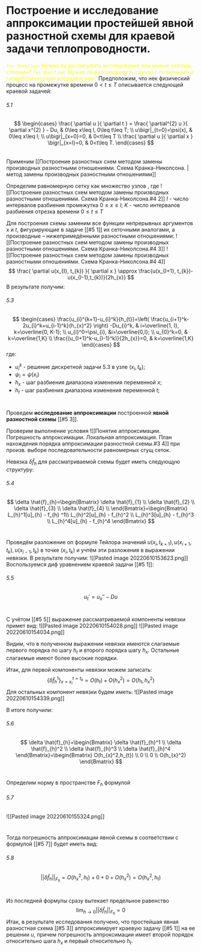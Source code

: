 # Построение и исследование аппроксимации простейшей явной разностной схемы для краевой задачи теплопроводности.

<span style="color: yellow;">`fas:Question`: Нужно ли расписывать исследование или можно сказать словами?</span>
<span style="color: yellow;">`fas:Question`: Нужно ли рассматривать случаи с полярными и гиперболическими координатами?</span>
Предположим, что нек физический процесс на промежутке времени $0<t\leq T$ описывается следующей краевой задачей:
###### 5.1
$$
\begin{cases}
\frac{ \partial u }{ \partial t } = \frac{ \partial^{2} u }{ \partial x^{2} } - Du, & 0\leq x\leq l, 0\leq t\leq T; \\
u\bigr|_{t=0}=\psi(x), & 0\leq x\leq l; \\
u\bigr|_{x=0}=0,  & 0<t\leq T \\
\frac{ \partial u }{ \partial x } \bigr|_{x=l}=0, & 0<t\leq T.
\end{cases}
$$
######

Применим [[Построение разностных схем методом замены производных разностными отношениями. Схема Кранка-Николсона. | метод замены производных разностными отношениями]]

Определим равномерную сетку как множество узлов , где
![[Построение разностных схем методом замены производных разностными отношениями. Схема Кранка-Николсона.#4 2]]
$I$ - число интервалов разбиения промежутка $0\leq x\leq l$;
$K$ - число интервалов разбиения отрезка времени $0\leq t\leq T$

Для построения схемы заменим все функции непрерывных аргументов $x$ и $t$, фигурирующие в задаче [[#5 1]] их сеточными аналогами, а производные – нижепримедёнными разностными отношениями:
![[Построение разностных схем методом замены производных разностными отношениями. Схема Кранка-Николсона.#4 3]]
![[Построение разностных схем методом замены производных разностными отношениями. Схема Кранка-Николсона.#4 4]]
$$
\frac{ \partial u(x_{I}, t_{k}) }{ \partial x } \approx \frac{u(x_{I+1}, t_{k})-u(x_{I-1},t_{k})}{2h_{x}}
$$
В результате получим:
###### 5.3
$$
\begin{cases}
\frac{u_{i}^{k+1}-u_{i}^k}{h_{t}}=\left( \frac{u_{i+1}^k-2u_{i}^k+u_{i-1}^k}{h_{x}^2} \right) -Du_{i}^k, & i=\overline{1, I}, k=\overline{0, K-1}; \\
u_{i}^0=\psi_{i}, &i=\overline{0,I}; \\
u_{0}^k=0, & k=\overline{1,K} \\
\frac{(u_{I+1}^k-u_{I-1}^k)}{2h_{x}}=0, & k=\overline{1,K}
\end{cases}
$$
где:
- $u_{i}^k$ - решение дискретной задачи 5.3 в узле $(x_{i}, t_{k})$;
- $\psi_{i}=\psi(x_{i})$
- $h_{x}$ - шаг разбиения диапазона изменения переменной $x$;
- $h_{t}$ - шаг разбиения диапазона изменения переменной $t$;
# 
Проведем **исследование аппроксимации** построенной **явной разностной схемы** [[#5 3]].

Проверим выполнение условия ![[Понятие аппроксимации. Погрешность аппроксимации. Локальная аппроксимация. План нахождения порядка аппроксимации разностной схемы.#3 4]] при произв. выборе последовательности равномерных сгущ сеток.

Невязка $\delta \hat{f}_{h}$ для рассматриваемой схемы будет иметь следующую структуру:
###### 5.4
$$
\delta \hat{f}_{h}=\begin{Bmatrix}
\delta \hat{f}_{1} \\
\delta \hat{f}_{2} \\
\delta \hat{f}_{3} \\
\delta \hat{f}_{4} \\
\end{Bmatrix}=\begin{Bmatrix}
L_{h}^1[u]_{h} - f_{h} ^1\\
L_{h}^2[u]_{h} - f_{h}^2 \\
L_{h}^3[u]_{h} - f_{h}^3 \\
L_{h}^4[u]_{h} - f_{h}^4
\end{Bmatrix}
$$
# 

Проведём разложение оп формуле Тейлора значений $u(x_{i}, t_{k+1}), u(x_{i+1}, t_{k}), u(x_{i-1}, t_{k})$ в точке $(x_{i}, t_{k})$ и учтём эти разложения в выражении невязки. В результате получим:
![[Pasted image 20220610153623.png]]
Воспользуемся диф уравнением краевой задачи [[#5 1]]:
###### 5.5
$$
u_{t}'=u_{x}''-Du
$$
# 
С учётом [[#5 5]] выражение рассматриваемой компоненты невязки примет вид:
![[Pasted image 20220610154028.png]]
![[Pasted image 20220610154034.png]]

Видим, что в полученном выражении невязки имеются слагаемые первого порядка по шагу $h_{t}$ и второго порядка шагу $h_{x}$. Остальные слагаемые имеют более высокие порядки.

Итак, для первой компоненты невязки можем записать:
$$
\left\{ \delta \hat{f}_{h}^1 \right\}_{x=x_{i}}^{t=t_{k}} = O(h_{t})+O(h_{x}^2)=O(h_{t}, h_{x}^2)
$$
Для остальных компонент невязки будем иметь:
![[Pasted image 20220610154339.png]]

В итоге получили:
###### 5.6
$$
\delta \hat{f}_{h}=\begin{Bmatrix}
\delta \hat{f}_{h}^1 \\
\delta \hat{f}_{h}^2 \\
\delta \hat{f}_{h}^3 \\
\delta \hat{f}_{h}^4
\end{Bmatrix}=\begin{Bmatrix}
O(h_{x}^2,h_{t}) \\
0 \\
0 \\
O(h_{x}^2)
\end{Bmatrix}
$$
# 

Определим норму в пространстве $F_{h}$ формулой
###### 5.7
![[Pasted image 20220610155324.png]]
# 

Тогда погрешность аппроксимации явной схемы в соответствии с формулой [[#5 7]] будет иметь вид:
###### 5.8
$$
||\delta \hat{f}_{h}||_{F_{h}}=O(h_{x}^2, h_{t})+0+0+O(h_{x}^2)=O(h_{x}^2,h_{t})
$$
# 

Из последней формулы сразу вытекает предельное равенство
$$
\lim_{ h \to 0 } ||\delta \hat{f}_{h}||_{F_{h}}=0
$$
Итак, в результате исследования получено, что простейшая явная разностная схема [[#5 3]] аппроксимирует краевую задачу [[#5 1]] на ее решении $u$, причем погрешность аппроксимации имеет второй порядок относительно шага $h_{x}$ и первый относительно $h_{t}$.